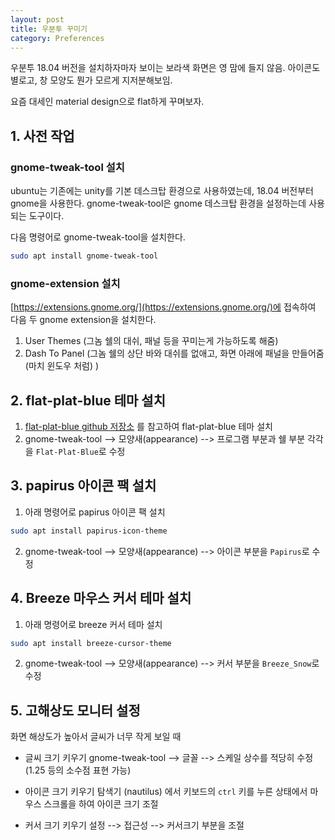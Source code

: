 ```yaml
---
layout: post
title: 우분투 꾸미기 
category: Preferences
---
```


우분투 18.04 버전을 설치하자마자 보이는 보라색 화면은 영 맘에 들지 않음.
아이콘도 별로고, 창 모양도 뭔가 모르게 지저분해보임.

요즘 대세인 material design으로 flat하게 꾸며보자.

## 1. 사전 작업

### gnome-tweak-tool 설치

ubuntu는 기존에는 unity를 기본 데스크탑 환경으로 사용하였는데, 18.04 버전부터 gnome을 사용한다.
gnome-tweak-tool은 gnome 데스크탑 환경을 설정하는데 사용되는 도구이다.

다음 명령어로 gnome-tweak-tool을 설치한다.

```bash
sudo apt install gnome-tweak-tool
```

### gnome-extension 설치

[https://extensions.gnome.org/](https://extensions.gnome.org/)에 접속하여 다음 두 gnome extension을 설치한다.

1. User Themes (그놈 쉘의 대쉬, 패널 등을 꾸미는게 가능하도록 해줌)
2. Dash To Panel (그놈 쉘의 상단 바와 대쉬를 없애고, 화면 아래에 패널을 만들어줌 (마치 윈도우 처럼) )

## 2. flat-plat-blue 테마 설치

1. [flat-plat-blue github 저장소](https://github.com/peterychuang/Flat-Plat-Blue) 를 참고하여 flat-plat-blue 테마 설치
2. gnome-tweak-tool --> 모양새(appearance) --> 프로그램 부분과 쉘 부분 각각을 `Flat-Plat-Blue`로 수정

## 3. papirus 아이콘 팩 설치

1. 아래 명령어로 papirus 아이콘 팩 설치
```bash
sudo apt install papirus-icon-theme
```
2. gnome-tweak-tool --> 모양새(appearance) --> 아이콘 부분을 `Papirus`로 수정

## 4. Breeze 마우스 커서 테마 설치

1. 아래 명령어로 breeze 커서 테마 설치
```bash
sudo apt install breeze-cursor-theme
```
2. gnome-tweak-tool --> 모양새(appearance) --> 커서 부분을 `Breeze_Snow`로 수정


## 5. 고해상도 모니터 설정

화면 해상도가 높아서 글씨가 너무 작게 보일 때

* 글씨 크기 키우기
  gnome-tweak-tool --> 글꼴 --> 스케일 상수를 적당히 수정 (1.25 등의 소수점 표현 가능)

* 아이콘 크기 키우기
  탐색기 (nautilus) 에서 키보드의 `ctrl` 키를 누른 상태에서 마우스 스크롤을 하여 아이콘 크기 조절

* 커서 크기 키우기
  설정 --> 접근성 --> 커서크기 부분을 조절

